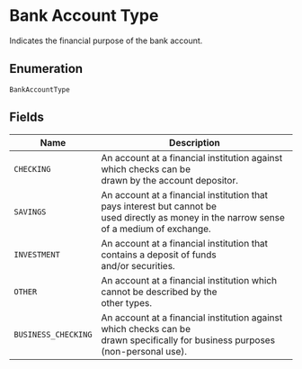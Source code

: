 
# Bank Account Type

Indicates the financial purpose of the bank account.

## Enumeration

`BankAccountType`

## Fields

| Name | Description |
|  --- | --- |
| `CHECKING` | An account at a financial institution against which checks can be<br>drawn by the account depositor. |
| `SAVINGS` | An account at a financial institution that pays interest but cannot be<br>used directly as money in the narrow sense of a medium of exchange. |
| `INVESTMENT` | An account at a financial institution that contains a deposit of funds<br>and/or securities. |
| `OTHER` | An account at a financial institution which cannot be described by the<br>other types. |
| `BUSINESS_CHECKING` | An account at a financial institution against which checks can be<br>drawn specifically for business purposes (non-personal use). |

